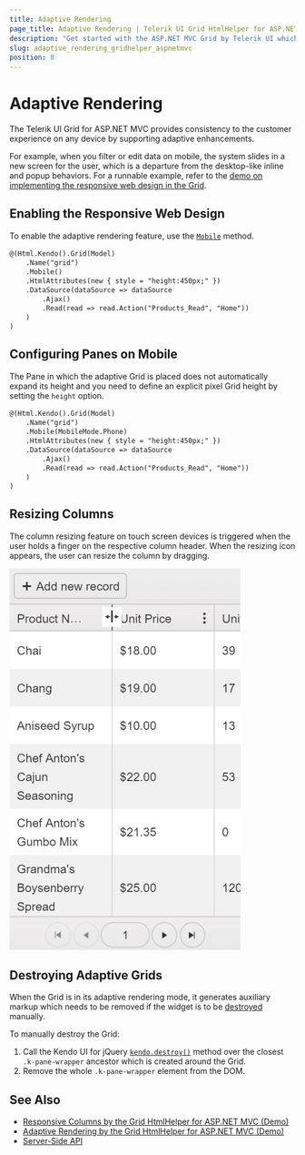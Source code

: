 ```yaml
---
title: Adaptive Rendering
page_title: Adaptive Rendering | Telerik UI Grid HtmlHelper for ASP.NET MVC
description: "Get started with the ASP.NET MVC Grid by Telerik UI which provides consistency to the customer experience on any device by supporting adaptive rendering."
slug: adaptive_rendering_gridhelper_aspnetmvc
position: 8
---
```


# Adaptive Rendering

The Telerik UI Grid for ASP.NET MVC provides consistency to the customer experience on any device by supporting adaptive enhancements.

For example, when you filter or edit data on mobile, the system slides in a new screen for the user, which is a departure from the desktop-like inline and popup behaviors. For a runnable example, refer to the [demo on implementing the responsive web design in the Grid](https://demos.telerik.com/aspnet-mvc/grid/adaptive-rendering).

## Enabling the Responsive Web Design

To enable the adaptive rendering feature, use the [`Mobile`](https://docs.telerik.com/aspnet-mvc/api/Kendo.Mvc.UI.Fluent/GridBuilder#mobile) method.

    @(Html.Kendo().Grid(Model)
        .Name("grid")
        .Mobile()
        .HtmlAttributes(new { style = "height:450px;" })
        .DataSource(dataSource => dataSource
            .Ajax()
            .Read(read => read.Action("Products_Read", "Home"))
        )
    )

## Configuring Panes on Mobile

The Pane in which the adaptive Grid is placed does not automatically expand its height and you need to define an explicit pixel Grid height by setting the `height` option.

    @(Html.Kendo().Grid(Model)
        .Name("grid")
        .Mobile(MobileMode.Phone)
        .HtmlAttributes(new { style = "height:450px;" })
        .DataSource(dataSource => dataSource
            .Ajax()
            .Read(read => read.Action("Products_Read", "Home"))
        )
    )

## Resizing Columns

The column resizing feature on touch screen devices is triggered when the user holds a finger on the respective column header. When the resizing icon appears, the user can resize the column by dragging.

![A Grid with resizable columns on a mobile device](adaptive-resizing-icon.png)

## Destroying Adaptive Grids

When the Grid is in its adaptive rendering mode, it generates auxiliary markup which needs to be removed if the widget is to be [destroyed](https://docs.telerik.com/kendo-ui/intro/widget-basics/destroy) manually.

To manually destroy the Grid:

1. Call the Kendo UI for jQuery [`kendo.destroy()`](https://docs.telerik.com/kendo-ui/api/javascript/kendo/methods/destroy) method over the closest `.k-pane-wrapper` ancestor which is created around the Grid.
1. Remove the whole `.k-pane-wrapper` element from the DOM.

## See Also

* [Responsive Columns by the Grid HtmlHelper for ASP.NET MVC (Demo)](https://demos.telerik.com/aspnet-mvc/grid/responsive-columns)
* [Adaptive Rendering by the Grid HtmlHelper for ASP.NET MVC (Demo)](https://demos.telerik.com/aspnet-mvc/grid/adaptive-rendering)
* [Server-Side API](/api/grid)
